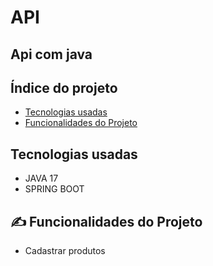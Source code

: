 # API

## Api com java 

## Índice do projeto 

- <a href="#tecnologias">Tecnologias usadas</a>
- <a href="#funcionalidades">Funcionalidades do Projeto</a>

## Tecnologias usadas
- JAVA 17
- SPRING BOOT

## ✍ Funcionalidades do Projeto

- Cadastrar produtos


